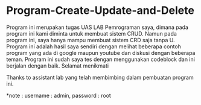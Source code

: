 # Program-Create-Update-and-Delete

Program ini merupakan tugas UAS LAB Pemrograman saya, dimana pada program ini kami diminta untuk membuat sistem CRUD. Namun pada
program ini, saya hanya mampu membuat sistem CRD saja tanpa U. Program ini adalah hasil saya sendiri dengan melihat beberapa 
contoh program yang ada di google maupun youtube dan diskusi dengan beberapa teman. Program ini sudah saya tes dengan menggunakan
codeblock dan ini berjalan dengan baik. Selamat menikmati 

Thanks to assistant lab yang telah membimbing dalam pembuatan program ini.

*note : username : admin, password : root
